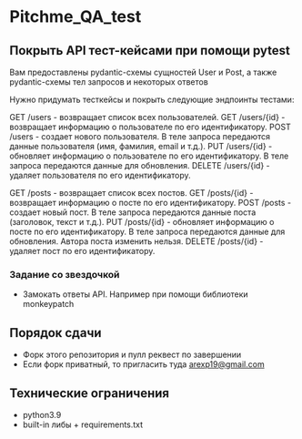 # Pitchme_QA_test

## Покрыть API тест-кейсами при помощи pytest
Вам предоставлены pydantic-схемы сущностей User и Post, а также pydantic-схемы тел запросов и некоторых ответов

Нужно придумать тесткейсы и покрыть следующие эндпоинты тестами:

GET /users - возвращает список всех пользователей.
GET /users/{id} - возвращает информацию о пользователе по его идентификатору.
POST /users - создает нового пользователя. В теле запроса передаются данные пользователя (имя, фамилия, email и т.д.).
PUT /users/{id} - обновляет информацию о пользователе по его идентификатору. В теле запроса передаются данные для обновления.
DELETE /users/{id} - удаляет пользователя по его идентификатору.

GET /posts - возвращает список всех постов.
GET /posts/{id} - возвращает информацию о посте по его идентификатору.
POST /posts - создает новый пост. В теле запроса передаются данные поста (заголовок, текст и т.д.).
PUT /posts/{id} - обновляет информацию о посте по его идентификатору. В теле запроса передаются данные для обновления. Автора поста изменить нельзя.
DELETE /posts/{id} - удаляет пост по его идентификатору.

### Задание со звездочкой
* Замокать ответы API. Например при помощи библиотеки monkeypatch

## Порядок сдачи
* Форк этого репозитория и пулл реквест по завершении
* Если форк приватный, то пригласить туда arexp19@gmail.com

## Технические ограничения
* python3.9
* built-in либы + requirements.txt
